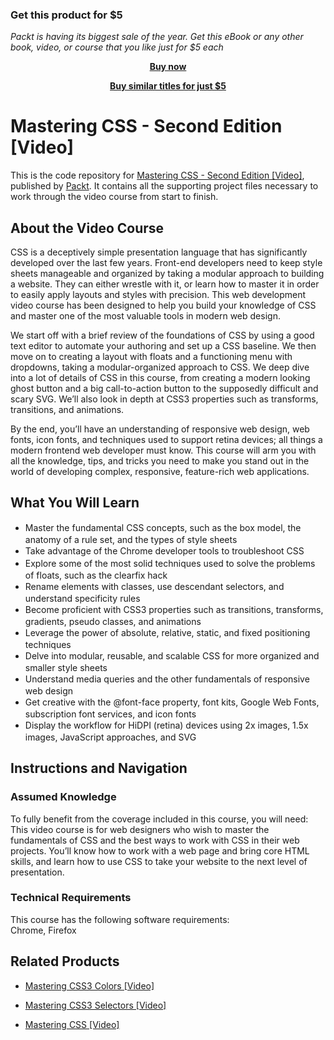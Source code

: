
### Get this product for $5

<i>Packt is having its biggest sale of the year. Get this eBook or any other book, video, or course that you like just for $5 each</i>


<b><p align='center'>[Buy now](https://packt.link/9781787126794)</p></b>


<b><p align='center'>[Buy similar titles for just $5](https://subscription.packtpub.com/search)</p></b>


# Mastering CSS - Second Edition [Video]
This is the code repository for [Mastering CSS - Second Edition [Video]](https://www.packtpub.com/web-development/mastering-css-second-edition-video?utm_source=github&utm_medium=repository&utm_campaign=9781787126794), published by [Packt](https://www.packtpub.com/?utm_source=github). It contains all the supporting project files necessary to work through the video course from start to finish.
## About the Video Course
CSS is a deceptively simple presentation language that has significantly developed over the last few years. Front-end developers need to keep style sheets manageable and organized by taking a modular approach to building a website. They can either wrestle with it, or learn how to master it in order to easily apply layouts and styles with precision. This web development video course has been designed to help you build your knowledge of CSS and master one of the most valuable tools in modern web design.

We start off with a brief review of the foundations of CSS by using a good text editor to automate your authoring and set up a CSS baseline. We then move on to creating a layout with floats and a functioning menu with dropdowns, taking a modular-organized approach to CSS. We deep dive into a lot of details of CSS in this course, from creating a modern looking ghost button and a big call-to-action button to the supposedly difficult and scary SVG. We’ll also look in depth at CSS3 properties such as transforms, transitions, and animations. 

By the end, you’ll have an understanding of responsive web design, web fonts, icon fonts, and techniques used to support retina devices; all things a modern frontend web developer must know. This course will arm you with all the knowledge, tips, and tricks you need to make you stand out in the world of developing complex, responsive, feature-rich web applications.

<H2>What You Will Learn</H2>
<DIV class=book-info-will-learn-text>
<UL>
<LI><SPAN style="LINE-HEIGHT: 20px; BACKGROUND-COLOR: transparent">Master the fundamental CSS concepts, such as the box model, the anatomy of a rule set, and the types of style sheets</SPAN> 
<LI><SPAN style="LINE-HEIGHT: 20px; BACKGROUND-COLOR: transparent">Take advantage of the Chrome developer tools to troubleshoot CSS</SPAN> 
<LI><SPAN style="LINE-HEIGHT: 20px; BACKGROUND-COLOR: transparent">Explore some of the most solid techniques used to solve the problems of floats, such as the clearfix hack</SPAN> 
<LI><SPAN style="LINE-HEIGHT: 20px; BACKGROUND-COLOR: transparent">Rename elements with classes, use descendant selectors, and understand specificity rules</SPAN> 
<LI><SPAN style="LINE-HEIGHT: 20px; BACKGROUND-COLOR: transparent">Become proficient with CSS3 properties such as transitions, transforms, gradients, pseudo classes, and animations</SPAN> 
<LI><SPAN style="LINE-HEIGHT: 20px; BACKGROUND-COLOR: transparent">Leverage the power of absolute, relative, static, and fixed positioning techniques</SPAN> 
<LI><SPAN style="LINE-HEIGHT: 20px; BACKGROUND-COLOR: transparent">Delve into modular, reusable, and scalable CSS for more organized and smaller style sheets</SPAN> 
<LI><SPAN style="LINE-HEIGHT: 20px; BACKGROUND-COLOR: transparent">Understand media queries and the other fundamentals of responsive web design</SPAN> 
<LI><SPAN style="LINE-HEIGHT: 20px; BACKGROUND-COLOR: transparent">Get creative with the @font-face property, font kits, Google Web Fonts, subscription font services, and icon fonts</SPAN> 
<LI><SPAN style="LINE-HEIGHT: 20px; BACKGROUND-COLOR: transparent">Display the workflow for HiDPI (retina) devices using 2x images, 1.5x images, JavaScript approaches, and SVG</SPAN> </LI></UL></DIV>

## Instructions and Navigation
### Assumed Knowledge
To fully benefit from the coverage included in this course, you will need:<br/>
This video course is for web designers who wish to master the fundamentals of CSS and the best ways to work with CSS in their web projects. You’ll know how to work with a web page and bring core HTML skills, and learn how to use CSS to take your website to the next level of presentation.
### Technical Requirements
This course has the following software requirements:<br/>
Chrome, Firefox

## Related Products
* [Mastering CSS3 Colors [Video]](https://www.packtpub.com/web-development/mastering-css3-colors-video?utm_source=github&utm_medium=repository&utm_campaign=9781786467188)

* [Mastering CSS3 Selectors [Video]](https://www.packtpub.com/web-development/mastering-css3-selectors-video?utm_source=github&utm_medium=repository&utm_campaign=9781786469724)

* [Mastering CSS [Video]](https://www.packtpub.com/web-development/mastering-css-video?utm_source=github&utm_medium=repository&utm_campaign=9781784391874)

